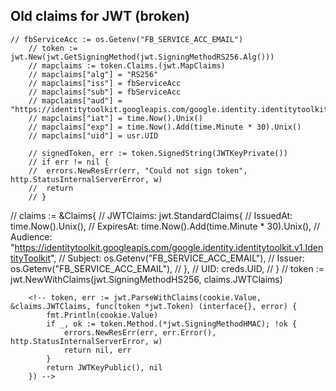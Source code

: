 

## Old claims for JWT (broken)

	// fbServiceAcc := os.Getenv("FB_SERVICE_ACC_EMAIL")
		// token := jwt.New(jwt.GetSigningMethod(jwt.SigningMethodRS256.Alg()))
		// mapclaims := token.Claims.(jwt.MapClaims)
		// mapclaims["alg"] = "RS256"
		// mapclaims["iss"] = fbServiceAcc
		// mapclaims["sub"] = fbServiceAcc
		// mapclaims["aud"] = "https://identitytoolkit.googleapis.com/google.identity.identitytoolkit.v1.IdentityToolkit"
		// mapclaims["iat"] = time.Now().Unix()
		// mapclaims["exp"] = time.Now().Add(time.Minute * 30).Unix()
		// mapclaims["uid"] = usr.UID

		// signedToken, err := token.SignedString(JWTKeyPrivate())
		// if err != nil {
		// 	errors.NewResErr(err, "Could not sign token", http.StatusInternalServerError, w)
		// 	return
		// }

// claims := &Claims{
		// 	JWTClaims: jwt.StandardClaims{
		// 		IssuedAt:  time.Now().Unix(),
		// 		ExpiresAt: time.Now().Add(time.Minute * 30).Unix(),
		// 		Audience:  "https://identitytoolkit.googleapis.com/google.identity.identitytoolkit.v1.IdentityToolkit",
		// 		Subject:   os.Getenv("FB_SERVICE_ACC_EMAIL"),
		// 		Issuer:    os.Getenv("FB_SERVICE_ACC_EMAIL"),
		// 	},
		// 	UID: creds.UID,
		// }
		// token := jwt.NewWithClaims(jwt.SigningMethodHS256, claims.JWTClaims)


		<!-- token, err := jwt.ParseWithClaims(cookie.Value, &claims.JWTClaims, func(token *jwt.Token) (interface{}, error) {
			fmt.Println(cookie.Value)
			if _, ok := token.Method.(*jwt.SigningMethodHMAC); !ok {
				errors.NewResErr(err, err.Error(), http.StatusInternalServerError, w)
				return nil, err
			}
			return JWTKeyPublic(), nil
		}) -->